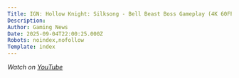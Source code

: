```yaml
---
Title: IGN: Hollow Knight: Silksong - Bell Beast Boss Gameplay (4K 60FPS)
Description: 
Author: Gaming News
Date: 2025-09-04T22:00:25.000Z
Robots: noindex,nofollow
Template: index
---
```

<p><em>Watch on <a href="https://www.youtube.com/watch?v=OD6fSpjfhtQ" rel="noopener noreferrer">YouTube</a></em></p>

